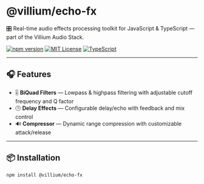 # @villium/echo-fx

🎛️ Real-time audio effects processing toolkit for JavaScript & TypeScript — part of the Villium Audio Stack.

[![npm version](https://img.shields.io/npm/v/@villium/echo-fx.svg)](https://www.npmjs.com/package/@villium/echo-fx)
[![MIT License](https://img.shields.io/npm/l/@villium/echo-fx.svg)](./LICENSE)
[![TypeScript](https://img.shields.io/badge/TS-Ready-blue.svg)](https://www.typescriptlang.org/)

---

## 🎧 Features

- 🎚 **BiQuad Filters** — Lowpass & highpass filtering with adjustable cutoff frequency and Q factor  
- 🕒 **Delay Effects** — Configurable delay/echo with feedback and mix control  
- 🔊 **Compressor** — Dynamic range compression with customizable attack/release

---

## 📦 Installation

```bash
npm install @villium/echo-fx
